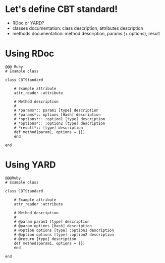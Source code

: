 <!SLIDE bullets>
# Let's define CBT standard! #

* RDoc or YARD?
* classes documentation: class description, attributes description
* methods documentation: method description, params (+ options), result

<!SLIDE small>
# Using RDoc #

	@@@ Ruby
	# Example class

	class CBTStandard

		# Example attribute
		attr_reader :attribute

		# Method description
		#
		# *params*:: param1 [type] description
		# *params*:: options [Hash] description
		# *options*:: :option1 [type] description
		# *options*:: :option2 [type] description
		# *result*:: [type] description
		def method(param1, options = {})
		end

	end

<!SLIDE small>
# Using YARD #

	@@@Ruby
	# Example class

	class CBTStandard

		# Example attribute
		attr_reader :attribute

		# Method description
		#
		# @param param1 [type] description
		# @param options [Hash] description
		# @option options [type] :option1 description
		# @option options [type] :option2 description
		# @return [type] description
		def method(param1, options = {})
		end

	end